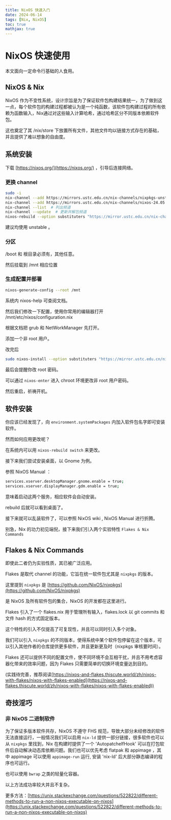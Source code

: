 ```yaml
---
title: NixOS 快速入门
date: 2024-06-14
tags: [Nix, NixOS]
toc: true
mathjax: true
---
```


# NixOS 快速使用

本文面向一定命令行基础的人食用。

## NixOS & Nix

NixOS 作为不变性系统，设计宗旨是为了保证软件包构建结果统一，为了做到这一点，每个软件包的构建过程都被认为是一个纯函数，该软件包构建过程的所有依赖为函数输入，Nix通过对这些输入计算哈希，通过哈希区分不同版本依赖软件包。

这也奠定了其 /nix/store 下放置所有文件，其他文件均以链接方式存在的基础，并且提供了难以想象的自由度。

## 系统安装

下载 [https://nixos.org/](https://nixos.org/) ，引导后连接网络。

### 更换 channel

```bash
sudo -i
nix-channel --add https://mirrors.ustc.edu.cn/nix-channels/nixpkgs-unstable nixpkgs  # 订阅镜像仓库频道
nix-channel --add https://mirrors.ustc.edu.cn/nix-channels/nixos-24.05 nixos  # 请注意系统版本
nix-channel --list  # 列出频道
nix-channel --update  # 更新并解包频道
nixos-rebuild --option substituters "https://mirror.ustc.edu.cn/nix-channels/store" switch --upgrade  # 临时切换二进制缓存源，并更新生成
```

建议均使用 unstable 。

### 分区

/boot 和 根目录必须有，其他任意。

然后挂载到 /mnt 相应位置

### 生成配置并部署

```bash
nixos-generate-config --root /mnt
```

系统内 nixos-help 可查阅文档。

然后我们修改一下配置，使用你常用的编辑器打开 /mnt/etc/nixos/configuration.nix

根据文档把 grub 和 NetWorkManager 先打开。

添加一个非 root 用户。

改完后

```bash
sudo nixos-install --option substituters "https://mirror.ustc.edu.cn/nix-channels/store"
```

最后会提醒你改 root 密码。

可以通过 `nixos-enter` 进入 chroot 环境更改非 root 用户密码。

然后重启，祈祷开机。

## 软件安装

你应该已经发现了，向 `environment.systemPackages` 内加入软件包名字即可安装软件。

然而如何应用更改呢？

在系统内可以用 `nixos-rebuild switch` 来更改。

接下来我们尝试安装桌面，以 Gnome 为例。

参照 NixOS Manual ：

```bash
services.xserver.desktopManager.gnome.enable = true;
services.xserver.displayManager.gdm.enable = true;
```

意味着启动这两个服务，相应软件会自动安装。

rebuild 后就可以看到桌面了。

接下来就可以乱装软件了，可以参照 NixOS wiki , NixOS Manual 进行折腾。

别急，Nix 的功力初见端倪，接下来我们引入两个实验特性 `Flakes & Nix Commands`

## Flakes & Nix Commands

即使此二者仍为实验性质，其已被广泛应用。

Flakes 是取代 channel 的功能，它旨在统一软件包尤其是 `nixpkgs` 的版本。

这里提到 `nixpkgs` 是 [https://github.com/NixOS/nixpkgs](https://github.com/NixOS/nixpkgs)

是 NixOS 及所有软件包的集合，NixOS 的开发都在这里进行。

Flakes 引入了一个 flakes.nix 用于管理所有输入，flakes.lock 以 git commits 和文件 hash 的方式固定版本。

这个特性的引入不仅提高了可复现性，并且可以同时引入多个对象。

我们可以引入 `nixpkgs` 的不同版本，使得系统中某个软件包停留在这个版本，可以引入其他作者的仓库提供更多软件，并且更新更及时（nixpkgs 审核要时间）。

Flakes 还可以提供不同的配置文件，使不同环境不会互相干扰，并且不用考虑容器化带来的效率问题，因为 Flakes 只需要简单的切换环境变量达到目的。

(实践待完善，推荐阅读[https://nixos-and-flakes.thiscute.world/zh/nixos-with-flakes/nixos-with-flakes-enabled](https://nixos-and-flakes.thiscute.world/zh/nixos-with-flakes/nixos-with-flakes-enabled))

## 奇技淫巧

### 非 NixOS 二进制软件

为了保证多版本软件共存，NixOS 不遵守 FHS 规范，导致大部分未经修改的软件无法直接运行，一般情况我们可以启用 `nix-ld` 提供一部分链接，很多软件也可以从 `nixpkgs` 里找到，Nix 在构建时提供了一个 'AutopatchelfHook' 可以在打包软件后自动解决动态库依赖问题。我们也可以优先考虑 flatpak 和 appimage ，其中 appimage 可以使用 `appimage-run` 运行, 安装 'nix-ld' 后大部分静态编译的程序也可运行。

也可以使用 `bwrap` 之类的轻量化容器。

以上方法成功率较大并且不复杂。

更多方法：[https://unix.stackexchange.com/questions/522822/different-methods-to-run-a-non-nixos-executable-on-nixos](https://unix.stackexchange.com/questions/522822/different-methods-to-run-a-non-nixos-executable-on-nixos)
